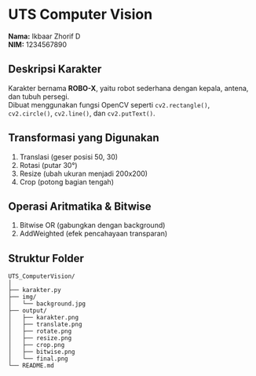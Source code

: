 # UTS Computer Vision

**Nama:** Ikbaar Zhorif D  
**NIM:** 1234567890

## Deskripsi Karakter
Karakter bernama **ROBO-X**, yaitu robot sederhana dengan kepala, antena, dan tubuh persegi.  
Dibuat menggunakan fungsi OpenCV seperti `cv2.rectangle()`, `cv2.circle()`, `cv2.line()`, dan `cv2.putText()`.

## Transformasi yang Digunakan
1. Translasi (geser posisi 50, 30)
2. Rotasi (putar 30°)
3. Resize (ubah ukuran menjadi 200x200)
4. Crop (potong bagian tengah)

## Operasi Aritmatika & Bitwise
1. Bitwise OR (gabungkan dengan background)
2. AddWeighted (efek pencahayaan transparan)

## Struktur Folder
```
UTS_ComputerVision/
│
├── karakter.py
├── img/
│   └── background.jpg
├── output/
│   ├── karakter.png
│   ├── translate.png
│   ├── rotate.png
│   ├── resize.png
│   ├── crop.png
│   ├── bitwise.png
│   └── final.png
└── README.md
```
